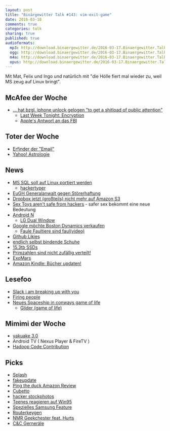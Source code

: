 ```yaml
---
layout: post
title: "Binärgewitter Talk #143: vim-exit-game"
date: 2016-03-18
comments: true
categories: talk
sharing: true
published: true
audioformats:
  mp3: http://download.binaergewitter.de/2016-03-17.Binaergewitter.Talk.143.mp3
  ogg: http://download.binaergewitter.de/2016-03-17.Binaergewitter.Talk.143.ogg
  m4a: http://download.binaergewitter.de/2016-03-17.Binaergewitter.Talk.143.m4a
  opus: http://download.binaergewitter.de/2016-03-17.Binaergewitter.Talk.143.opus
---
```


Mit Mat, Felix und Ingo und natürlich mit "die Hölle fiert mal wieder zu, weil MS zeug auf Linux bringt".

## McAfee der Woche

- [... hat bzgl. iphone unlock gelogen "to get a shitload of public attention"]( http://www.dailydot.com/politics/john-mcafee-lied-iphone-apple-fbi/ )
    * [Last Week Tonight: Encryption]( https://www.youtube.com/watch?v=zsjZ2r9Ygzw )
    * [Apple's Antwort an das FBI]( https://www.documentcloud.org/documents/2762120-Reply-Brief-in-Support-of-Apple-s-Motion-to-Vacate.html )

## Toter der Woche
- [Erfinder der "Email"]( http://www.mobilegeeks.de/news/e-mail-erfinder-ray-tomlinson-stirbt-mit-74-jahren/ )
- [Yahoo! Astrologie]( http://www.theregister.co.uk/2016/03/14/yahoo_product_prioritization/ )

## News
- [MS SQL soll auf Linux portiert werden]( http://www.pro-linux.de/news/1/23328/microsoft-sql-server-kuenftig-auch-unter-linux.html )
  * [hackertyper]( http://hackertyper.net/ )
- [EuGH Generalanwalt gegen Störerhaftung]( https://netzpolitik.org/2016/stoererhaftung-eugh-generalanwalt-macht-hoffnung/ )
- [Dropbox jetzt (großteils) nicht mehr auf Amazon S3]( http://www.wired.com/2016/03/epic-story-dropboxs-exodus-amazon-cloud-empire/ )
- [Sex Toys aren't safe from hackers]( http://fortune.com/2016/03/15/sex-toys-arent-safe-from-hackers/ ) - safer sex bekommt eine neue Bedeutung
- [Android N]( http://www.heise.de/newsticker/meldung/Android-N-zeigt-Apps-nebeneinander-an-3131887.html )
   * [LG Dual Window]( http://www.androidcentral.com/using-dual-window-lg-g4 )
- [Google möchte Boston Dynamics verkaufen]( http://www.bloomberg.com/news/articles/2016-03-17/google-is-said-to-put-boston-dynamics-robotics-unit-up-for-sale )
  * [Faule Faultiere sind faul(video)]( https://www.youtube.com/watch?time_continue=60&v=xiE5AQHKj_Y )
- [Github Likies]( https://github.com/blog/2119-pull-request-and-issue-reactions )
- [endlich selbst bindende Schuhe]( http://www.golem.de/news/hyper-adapt-marty-mcfly-s-selbstschnuerende-nikes-sind-da-1603-119823.html )
- [15.3tb SSDs]( http://www.servethehome.com/15-36tb-samsung-pm1633a-sas-3-ssd-now-shipping/ )
- [Primzahlen sind nicht zufällig verteilt!]( https://www.newscientist.com/article/2080613-mathematicians-shocked-to-find-pattern-in-random-prime-numbers/ )
- [ExoMars]( https://en.wikipedia.org/wiki/ExoMars_Programme )
- [Amazon Kindle: Bücher updaten!]( http://www.amazon.com/gp/help/customer/display.html?nodeId=201994710 )


## Lesefoo

- [Slack i am breaking up with you]( https://medium.com/better-people/slack-i-m-breaking-up-with-you-54600ace03ea#.q5ksdpo8j )
- [Firing people]( https://zachholman.com/talk/firing-people )
- [Neues Spaceship in conways game of life]( https://niginsblog.wordpress.com/2016/03/07/new-spaceship-speed-in-conways-game-of-life/ )
  * [Glider (game of life)]( https://en.wikipedia.org/wiki/Glider_(Conway%27s_Life) )


## Mimimi der Woche
- [yakuake 3.0]( https://quickgit.kde.org/?p=yakuake.git )
- Android TV ( Nexus Player & FireTV )
- [Hadoop Code Contribution]( https://github.com/apache/hadoop/pull/81 )

## Picks
- [Splash]( https://github.com/scrapinghub/splash/ )
- [fakeupdate](http://fakeupdate.net/ )
- [Ping the duck Amazon Review]( http://www.amazon.com/review/R2VDKZ4X1F992Q/tag=krebsco-21 )
- [Cubetto]( https://www.kickstarter.com/projects/primotoys/cubetto-hands-on-coding-for-girls-and-boys-aged-3 )
- [hacker stockphotos]( https://archive.is/XFwEX )
- [Teenes reagieren auf Win95]( https://www.youtube.com/watch?v=8ucCxtgN6sc )
- [Spezielles Samsung Feature]( https://twitter.com/estebanrules/status/708299862455021568 )
- [Routerkeygen]( https://github.com/routerkeygen/routerkeygenPC )
- [NMR Geekchester feat. Hurts]( https://www.youtube.com/watch?v=J6DnYrtLpgY )
- [C&C Gerneräle]( http://www.amazon.de/gp/product/B0000ACX8Q/ref=as_li_tl?ie=UTF8&camp=1638&creative=19454&creativeASIN=B0000ACX8Q&linkCode=as2&tag=trektrip )
